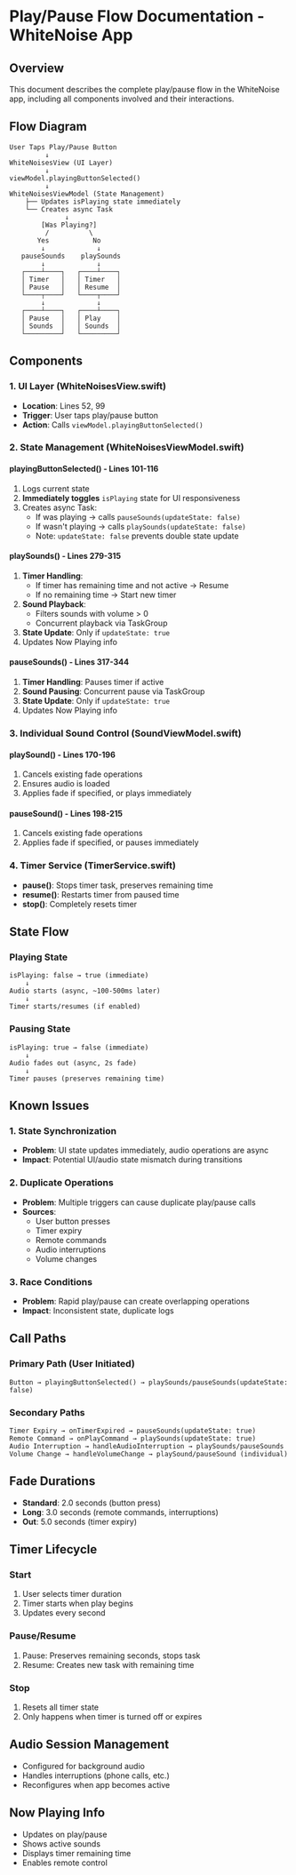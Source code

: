 # Play/Pause Flow Documentation - WhiteNoise App

## Overview
This document describes the complete play/pause flow in the WhiteNoise app, including all components involved and their interactions.

## Flow Diagram

```
User Taps Play/Pause Button
         ↓
WhiteNoisesView (UI Layer)
         ↓
viewModel.playingButtonSelected()
         ↓
WhiteNoisesViewModel (State Management)
    ├── Updates isPlaying state immediately
    └── Creates async Task
              ↓
        [Was Playing?]
         /          \
       Yes           No
        ↓             ↓
   pauseSounds    playSounds
        ↓             ↓
   ┌────┴────┐   ┌────┴────┐
   │ Timer   │   │ Timer   │
   │ Pause   │   │ Resume  │
   └────┬────┘   └────┬────┘
        ↓             ↓
   ┌────┴────┐   ┌────┴────┐
   │ Pause   │   │ Play    │
   │ Sounds  │   │ Sounds  │
   └─────────┘   └─────────┘
```

## Components

### 1. UI Layer (WhiteNoisesView.swift)
- **Location**: Lines 52, 99
- **Trigger**: User taps play/pause button
- **Action**: Calls `viewModel.playingButtonSelected()`

### 2. State Management (WhiteNoisesViewModel.swift)

#### playingButtonSelected() - Lines 101-116
1. Logs current state
2. **Immediately toggles** `isPlaying` state for UI responsiveness
3. Creates async Task:
   - If was playing → calls `pauseSounds(updateState: false)`
   - If wasn't playing → calls `playSounds(updateState: false)`
   - Note: `updateState: false` prevents double state update

#### playSounds() - Lines 279-315
1. **Timer Handling**:
   - If timer has remaining time and not active → Resume
   - If no remaining time → Start new timer
2. **Sound Playback**:
   - Filters sounds with volume > 0
   - Concurrent playback via TaskGroup
3. **State Update**: Only if `updateState: true`
4. Updates Now Playing info

#### pauseSounds() - Lines 317-344
1. **Timer Handling**: Pauses timer if active
2. **Sound Pausing**: Concurrent pause via TaskGroup
3. **State Update**: Only if `updateState: true`
4. Updates Now Playing info

### 3. Individual Sound Control (SoundViewModel.swift)

#### playSound() - Lines 170-196
1. Cancels existing fade operations
2. Ensures audio is loaded
3. Applies fade if specified, or plays immediately

#### pauseSound() - Lines 198-215
1. Cancels existing fade operations
2. Applies fade if specified, or pauses immediately

### 4. Timer Service (TimerService.swift)
- **pause()**: Stops timer task, preserves remaining time
- **resume()**: Restarts timer from paused time
- **stop()**: Completely resets timer

## State Flow

### Playing State
```
isPlaying: false → true (immediate)
    ↓
Audio starts (async, ~100-500ms later)
    ↓
Timer starts/resumes (if enabled)
```

### Pausing State
```
isPlaying: true → false (immediate)
    ↓
Audio fades out (async, 2s fade)
    ↓
Timer pauses (preserves remaining time)
```

## Known Issues

### 1. State Synchronization
- **Problem**: UI state updates immediately, audio operations are async
- **Impact**: Potential UI/audio state mismatch during transitions

### 2. Duplicate Operations
- **Problem**: Multiple triggers can cause duplicate play/pause calls
- **Sources**:
  - User button presses
  - Timer expiry
  - Remote commands
  - Audio interruptions
  - Volume changes

### 3. Race Conditions
- **Problem**: Rapid play/pause can create overlapping operations
- **Impact**: Inconsistent state, duplicate logs

## Call Paths

### Primary Path (User Initiated)
```
Button → playingButtonSelected() → playSounds/pauseSounds(updateState: false)
```

### Secondary Paths
```
Timer Expiry → onTimerExpired → pauseSounds(updateState: true)
Remote Command → onPlayCommand → playSounds(updateState: true)
Audio Interruption → handleAudioInterruption → playSounds/pauseSounds
Volume Change → handleVolumeChange → playSound/pauseSound (individual)
```

## Fade Durations
- **Standard**: 2.0 seconds (button press)
- **Long**: 3.0 seconds (remote commands, interruptions)
- **Out**: 5.0 seconds (timer expiry)

## Timer Lifecycle

### Start
1. User selects timer duration
2. Timer starts when play begins
3. Updates every second

### Pause/Resume
1. Pause: Preserves remaining seconds, stops task
2. Resume: Creates new task with remaining time

### Stop
1. Resets all timer state
2. Only happens when timer is turned off or expires

## Audio Session Management
- Configured for background audio
- Handles interruptions (phone calls, etc.)
- Reconfigures when app becomes active

## Now Playing Info
- Updates on play/pause
- Shows active sounds
- Displays timer remaining time
- Enables remote control